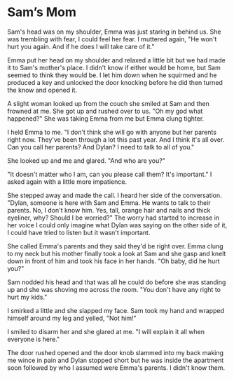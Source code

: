 # Sam’s Mom

Sam's head was on my shoulder, Emma was just staring in behind us.  She was trembling with fear, I could feel her fear.  I muttered again, "He won't hurt you again.  And if he does I will take care of it."
 
Emma put her head on my shoulder and relaxed a little bit but we had made it to Sam's mother's place.  I didn't know if either would be home, but Sam seemed to think they would be.  I let him down when he squirmed and he produced a key and unlocked the door knocking before he did then turned the know and opened it.
 
A slight woman looked up from the couch she smiled at Sam and then frowned at me.  She got up and rushed over to us.  "Oh my god what happened?"  She was taking Emma from me but Emma clung tighter.
 
I held Emma to me.  "I don't think she will go with anyone but her parents right now.  They've been through a lot this past year.  And I think it's all over.  Can you call her parents?  And Dylan?  I need to talk to all of you."
 
She looked up and me and glared.  "And who are you?"
 
"It doesn't matter who I am, can you please call them?  It's important."  I asked again with a little more impatience.
 
She stepped away and made the call.  I heard her side of the conversation.  "Dylan, someone is here with Sam and Emma.  He wants to talk to their parents.  No, I don't know him.  Yes, tall, orange hair and nails and thick eyeliner, why? Should I be worried?"  The worry had started to increase in her voice I could only imagine what Dylan was saying on the other side of it, I could have tried to listen but it wasn't important.
 
She called Emma's parents and they said they'd be right over.  Emma clung to my neck but his mother finally took a look at Sam and she gasp and knelt down in front of him and took his face in her hands.  "Oh baby, did he hurt you?"
 
Sam nodded his head and that was all he could do before she was standing up and she was shoving me across the room.  "You don't have any right to hurt my kids."
 
I smirked a little and she slapped my face.  Sam took my hand and wrapped himself around my leg and yelled, "Not him!"
 
I smiled to disarm her and she glared at me.  "I will explain it all when everyone is here."
 
The door rushed opened and the door knob slammed into my back making me wince in pain and Dylan stopped short but he was inside the apartment soon followed by who I assumed were Emma's parents.  I didn't know them.
